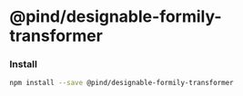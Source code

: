 # @pind/designable-formily-transformer

### Install

```bash
npm install --save @pind/designable-formily-transformer
```

